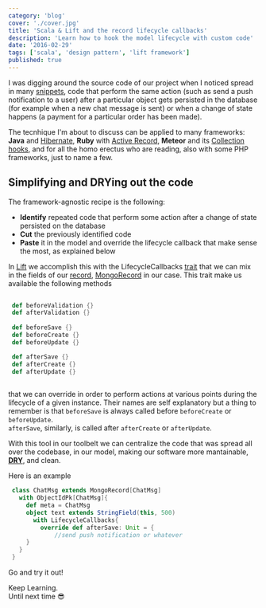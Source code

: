 ```yaml
---
category: 'blog'
cover: './cover.jpg'
title: 'Scala & Lift and the record lifecycle callbacks'
description: 'Learn how to hook the model lifecycle with custom code'
date: '2016-02-29'
tags: ['scala', 'design pattern', 'lift framework']
published: true
---
```


<article class="prose lg:prose-lg xl:prose-lg">

I was digging around the source code of our project when I noticed spread in many <a href="http://exploring.liftweb.net/master/index-5.html" target="_blank" rel="noopener noreferrer">snippets</a>, code that perform the same action (such as send a push notification to a user) after a particular object gets persisted in the database (for example when a new chat message is sent) or when a change of state happens (a payment for a particular order has been made).


The tecnhique I'm about to discuss can be applied to many frameworks: **Java** and <a href=" https://docs.jboss.org/hibernate/entitymanager/3.5/reference/en/html/listeners.html" target="_blank" rel="noopener noreferrer">Hibernate</a>, **Ruby** with <a href="http://guides.rubyonrails.org/active_record_callbacks.html" target="_blank" rel="noopener noreferrer">Active Record</a>, **Meteor** and its <a href="https://www.discovermeteor.com/blog/a-look-at-meteor-collection-hooks/" target="_blank" rel="noopener noreferrer">Collection hooks</a>, and for all the homo erectus who are reading, also with some PHP frameworks, just to name a few.


## Simplifying and DRYing out the code



The framework-agnostic recipe is the following:



 - **Identify** repeated code that perform some action after a change of state persisted on the database
 - **Cut** the previously identified code 
 - **Paste** it in the model and override the lifecycle callback that make sense the most, as explained below




 In <a href="http://www.liftweb.net/" target="_blank" rel="noopener noreferrer">Lift</a> we accomplish this with the LifecycleCallbacks <a href="http://docs.scala-lang.org/tutorials/tour/traits.html" target="_blank" rel="noopener noreferrer">trait</a> that we can mix in the fields of our <a href="https://www.assembla.com/wiki/show/liftweb/Record" target="_blank" rel="noopener noreferrer">record</a>, <a href="https://www.assembla.com/wiki/show/liftweb/Mongo_Record_Basics" target="_blank" rel="noopener noreferrer">MongoRecord</a> in our case.
 This trait make us available the following methods


```scala
 
 def beforeValidation {}
 def afterValidation {}
 
 def beforeSave {}
 def beforeCreate {}
 def beforeUpdate {}

 def afterSave {}
 def afterCreate {}
 def afterUpdate {}
 
```

that we can override in order to perform actions at various points during the lifecycle of a given instance. Their names are self explanatory but a thing to remember is that `beforeSave` is always called before `beforeCreate` or `beforeUpdate`.  
`afterSave`, similarly, is called after `afterCreate` or `afterUpdate`.  

With this tool in our toolbelt we can centralize the code that was spread all over the codebase, in our model, making our software more mantainable, <a href="https://en.wikipedia.org/wiki/Don%27t_repeat_yourself" target="_blank" rel="noopener noreferrer">**DRY**</a>, and clean.
 
Here is an example

```scala
 class ChatMsg extends MongoRecord[ChatMsg] 
   with ObjectIdPk[ChatMsg]{
     def meta = ChatMsg
     object text extends StringField(this, 500) 
       with LifecycleCallbacks{
         override def afterSave: Unit = {
             //send push notification or whatever
     }
   }
 }
```

Go and try it out!  

Keep Learning.  
Until next time :sunglasses:

 [liftweb]: http://www.liftweb.net/
 [record]: https://www.assembla.com/wiki/show/liftweb/Record
 [traits]: http://docs.scala-lang.org/tutorials/tour/traits.html
 [mongorecord]: https://www.assembla.com/wiki/show/liftweb/Mongo_Record_Basics
 [dry]: https://en.wikipedia.org/wiki/Don%27t_repeat_yourself

</article>